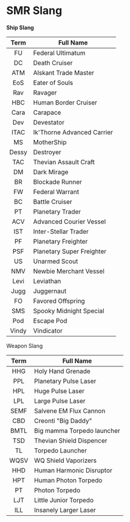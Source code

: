 <!-- TITLE: SMR Slang -->
<!-- SUBTITLE: A quick summary of SMR Slang -->

# SMR Slang

**Ship Slang**

| Term	| Full Name	|
| :---: | --- |
| FU	| Federal Ultimatum |
| DC	| Death Cruiser |
| ATM	| Alskant Trade Master |
| EoS	| Eater of Souls	|
| Rav	| Ravager |
| HBC	| Human Border Cruiser	|
| Cara	| Carapace |
| Dev	| Devestator	|
| ITAC	| Ik'Thorne Advanced Carrier |
| MS	| MotherShip	 |
| Dessy	| Destroyer |
| TAC	| Thevian Assault Craft |
| DM	| Dark Mirage |
| BR	| Blockade Runner	 |
| FW	| Federal Warrant |
| BC	| Battle Cruiser	|
| PT	| Planetary Trader |
| ACV	| Advanced Courier Vessel	 |
| IST	| Inter-Stellar Trader |
| PF	| Planetary Freighter |
| PSF	| Planetary Super Freighter	 |
| US	| Unarmed Scout |
| NMV	| Newbie Merchant Vessel	 |
| Levi	| Leviathan |
| Jugg	| Juggernaut	 |
| FO	| Favored Offspring |
| SMS	| Spooky Midnight Special	|
| Pod	| Escape Pod |
| Vindy	| Vindicator | 

Weapon Slang

| Term	| Full Name	|
| :---: | --- |
| HHG	| Holy Hand Grenade	|
| PPL	| Planetary Pulse Laser	|
| HPL	| Huge Pulse Laser	|
| LPL	| Large Pulse Laser	|
| SEMF	| Salvene EM Flux Cannon		|
| CBD	| Creonti "Big Daddy"	|
| BMTL	| Big mamma Torpedo launcher		|
| TSD	| Thevian Shield Dispencer	|
| TL	| Torpedo Launcher		|
| WQSV	| WQ Shield Vaporizers	|
| HHD	| Human Harmonic Disruptor		|
| HPT	| Human Photon Torpedo	|
| PT	| Photon Torpedo		|
| LJT	| Little Junior Torpedo	|
| ILL	| Insanely Larger Laser	|
